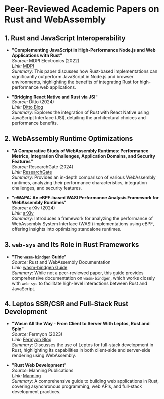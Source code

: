 # Peer-Reviewed Academic Papers on Rust and WebAssembly

## 1. Rust and JavaScript Interoperability

- **"Complementing JavaScript in High-Performance Node.js and Web Applications with Rust"**  
  _Source:_ MDPI Electronics (2022)  
  _Link:_ [MDPI](https://www.mdpi.com/2079-9292/11/19/3217)  
  _Summary:_ This paper discusses how Rust-based implementations can significantly outperform JavaScript in Node.js and browser environments, highlighting the benefits of integrating Rust for high-performance web applications.

- **"Bridging React Native and Rust via JSI"**  
  _Source:_ Ditto (2024)  
  _Link:_ [Ditto Blog](https://ditto.live/blog/bridging-react-native-and-rust-via-jsi)  
  _Summary:_ Explores the integration of Rust with React Native using JavaScript Interface (JSI), detailing the architectural choices and performance benefits.

## 2. WebAssembly Runtime Optimizations

- **"A Comparative Study of WebAssembly Runtimes: Performance Metrics, Integration Challenges, Application Domains, and Security Features"**  
  _Source:_ ResearchGate (2024)  
  _Link:_ [ResearchGate](https://www.researchgate.net/publication/390719799_A_Comparative_Study_of_WebAssembly_Runtimes_Performance_Metrics_Integration_Challenges_Application_Domains_and_Security_Features)  
  _Summary:_ Provides an in-depth comparison of various WebAssembly runtimes, analyzing their performance characteristics, integration challenges, and security features.

- **"eWAPA: An eBPF-based WASI Performance Analysis Framework for WebAssembly Runtimes"**  
  _Source:_ arXiv (2024)  
  _Link:_ [arXiv](https://arxiv.org/abs/2409.10252)  
  _Summary:_ Introduces a framework for analyzing the performance of WebAssembly System Interface (WASI) implementations using eBPF, offering insights into optimizing standalone runtimes.

## 3. `web-sys` and Its Role in Rust Frameworks

- **"The `wasm-bindgen` Guide"**  
  _Source:_ Rust and WebAssembly Documentation  
  _Link:_ [wasm-bindgen Guide](https://rustwasm.github.io/docs/wasm-bindgen/print.html)  
  _Summary:_ While not a peer-reviewed paper, this guide provides comprehensive documentation on `wasm-bindgen`, which works closely with `web-sys` to facilitate high-level interactions between Rust and JavaScript.

## 4. Leptos SSR/CSR and Full-Stack Rust Development

- **"Wasm All the Way - From Client to Server With Leptos, Rust and Spin"**  
  _Source:_ Fermyon (2023)  
  _Link:_ [Fermyon Blog](https://www.fermyon.com/blog/leptos-spin-get-started)  
  _Summary:_ Discusses the use of Leptos for full-stack development in Rust, highlighting its capabilities in both client-side and server-side rendering using WebAssembly.

- **"Rust Web Development"**  
  _Source:_ Manning Publications  
  _Link:_ [Manning](https://www.manning.com/books/rust-web-development)  
  _Summary:_ A comprehensive guide to building web applications in Rust, covering asynchronous programming, web APIs, and full-stack development practices.
